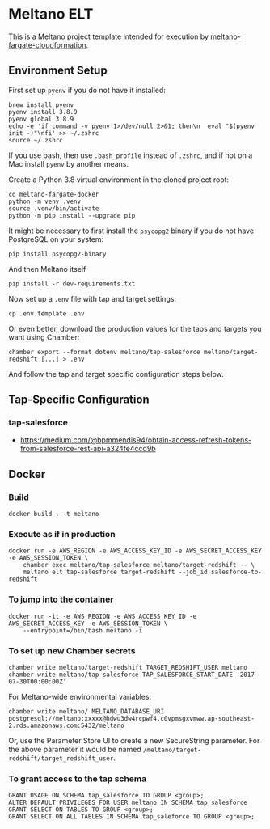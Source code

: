 # Meltano ELT

This is a Meltano project template intended for execution by [meltano-fargate-cloudformation](https://github.com/HealthEngineAU/meltano-fargate-cloudformation).

## Environment Setup

First set up `pyenv` if you do not have it installed:

    brew install pyenv
    pyenv install 3.8.9
    pyenv global 3.8.9
    echo -e 'if command -v pyenv 1>/dev/null 2>&1; then\n  eval "$(pyenv init -)"\nfi' >> ~/.zshrc
    source ~/.zshrc

If you use bash, then use `.bash_profile` instead of `.zshrc`, and if not on a Mac install `pyenv` by another means.

Create a Python 3.8 virtual environment in the cloned project root:

    cd meltano-fargate-docker
    python -m venv .venv
    source .venv/bin/activate
    python -m pip install --upgrade pip

It might be necessary to first install the `psycopg2` binary if you do not have PostgreSQL on your system:

    pip install psycopg2-binary

And then Meltano itself

    pip install -r dev-requirements.txt

Now set up a `.env` file with tap and target settings:

    cp .env.template .env

Or even better, download the production values for the taps and targets you want using Chamber:

    chamber export --format dotenv meltano/tap-salesforce meltano/target-redshift [...] > .env

And follow the tap and target specific configuration steps below.

## Tap-Specific Configuration

### tap-salesforce

* https://medium.com/@bpmmendis94/obtain-access-refresh-tokens-from-salesforce-rest-api-a324fe4ccd9b

## Docker

### Build

    docker build . -t meltano

### Execute as if in production

    docker run -e AWS_REGION -e AWS_ACCESS_KEY_ID -e AWS_SECRET_ACCESS_KEY -e AWS_SESSION_TOKEN \
        chamber exec meltano/tap-salesforce meltano/target-redshift -- \
        meltano elt tap-salesforce target-redshift --job_id salesforce-to-redshift

### To jump into the container

    docker run -it -e AWS_REGION -e AWS_ACCESS_KEY_ID -e AWS_SECRET_ACCESS_KEY -e AWS_SESSION_TOKEN \
        --entrypoint=/bin/bash meltano -i

### To set up new Chamber secrets

    chamber write meltano/target-redshift TARGET_REDSHIFT_USER meltano
    chamber write meltano/tap-salesforce TAP_SALESFORCE_START_DATE '2017-07-30T00:00:00Z'

For Meltano-wide environmental variables:

    chamber write meltano/ MELTANO_DATABASE_URI postgresql://meltano:xxxxx@hdwu3dw4rcpwf4.c0vpmsgxvmww.ap-southeast-2.rds.amazonaws.com:5432/meltano

Or, use the Parameter Store UI to create a new SecureString parameter.  For the above parameter it would be named `/meltano/target-redshift/target_redshift_user`.

### To grant access to the tap schema

    GRANT USAGE ON SCHEMA tap_salesforce TO GROUP <group>;
    ALTER DEFAULT PRIVILEGES FOR USER meltano IN SCHEMA tap_salesforce GRANT SELECT ON TABLES TO GROUP <group>;
    GRANT SELECT ON ALL TABLES IN SCHEMA tap_saleforce TO GROUP <group>;

